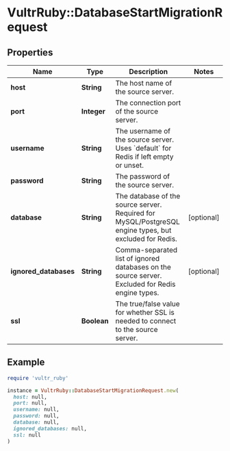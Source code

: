 # VultrRuby::DatabaseStartMigrationRequest

## Properties

| Name | Type | Description | Notes |
| ---- | ---- | ----------- | ----- |
| **host** | **String** | The host name of the source server. |  |
| **port** | **Integer** | The connection port of the source server. |  |
| **username** | **String** | The username of the source server. Uses &#x60;default&#x60; for Redis if left empty or unset. |  |
| **password** | **String** | The password of the source server. |  |
| **database** | **String** | The database of the source server. Required for MySQL/PostgreSQL engine types, but excluded for Redis. | [optional] |
| **ignored_databases** | **String** | Comma-separated list of ignored databases on the source server. Excluded for Redis engine types. | [optional] |
| **ssl** | **Boolean** | The true/false value for whether SSL is needed to connect to the source server. |  |

## Example

```ruby
require 'vultr_ruby'

instance = VultrRuby::DatabaseStartMigrationRequest.new(
  host: null,
  port: null,
  username: null,
  password: null,
  database: null,
  ignored_databases: null,
  ssl: null
)
```

